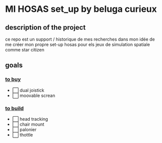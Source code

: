 # MI HOSAS set_up by beluga curieux

## description of the project

ce repo est un support / historique de mes recherches dans mon idée de me créer mon propre set-up hosas pour els jeux de simulation spatiale comme star citizen


## goals

### [to buy](equipement/a_acheter.md)

- ⬜️ dual joistick
- ⬜️ moovable screan

### [to build](equipement/a_fabriquer.md)

- ⬜️ head tracking
- ⬜️ chair mount
- ⬜️ palonier
- ⬜️ thottle
